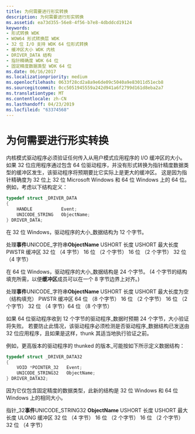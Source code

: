 ```yaml
---
title: 为何需要进行形实转换
description: 为何需要进行形实转换
ms.assetid: ea73d355-56e8-4f56-b7e8-4dbddcd19124
keywords:
- 形式转换 WDK
- WOW64 形式转换层 WDK
- 32 位 I/O 支持 WDK 64 位形式转换
- 缓冲区大小 WDK 内核
- DRIVER_DATA 结构
- 指针精确度 WDK 64 位
- 固定精度数据类型 WDK 64 位
ms.date: 06/16/2017
ms.localizationpriority: medium
ms.openlocfilehash: 0633f28cd2a8a9e6de09c5040a9e83011d51ecb8
ms.sourcegitcommit: 0cc5051945559a242d941a6f2799d161d8eba2a7
ms.translationtype: MT
ms.contentlocale: zh-CN
ms.lasthandoff: 04/23/2019
ms.locfileid: "63374568"
---
```

# <a name="why-thunking-is-necessary"></a>为何需要进行形实转换





内核模式驱动程序必须验证任何传入从用户模式应用程序的 I/O 缓冲区的大小。 如果 32 位应用程序通过包含 64 位驱动程序，并没有形式转换为指针精度数据类型的缓冲区发生，该驱动程序将预期要比它实际上是更大的缓冲区。 这是因为指针精确度为 32 位上 32 位 Microsoft Windows 和 64 位 Windows 上的 64 位。 例如，考虑以下结构定义：

```cpp
typedef struct _DRIVER_DATA
{
    HANDLE           Event;
    UNICODE_STRING   ObjectName;
} DRIVER_DATA;
```

在 32 位 Windows，驱动程序的大小\_数据结构为 12 个字节。

处理**事件**UNICODE\_字符串**ObjectName** USHORT 长度 USHORT 最大长度 PWSTR 缓冲区 32 位 （4 字节） 16 位 （2 个字节） 16 位 （2 个字节） 32 位 （4 字节）
 

在 64 位 Windows，驱动程序的大小\_数据结构是 24 个字节。 (4 个字节的结构填充所需，以便**缓冲区**成员可以在一个 8 字节边界上对齐。)

处理**事件**UNICODE\_字符串**ObjectName** USHORT 长度 USHORT 最大长度为空 （结构填充） PWSTR 缓冲区 64 位 （8 个字节） 16 位 （2 个字节） 16 位 （2 个字节） 32 位 （4 字节）64 位 （8 个字节）
 

如果 64 位驱动程序收到 12 个字节的驱动程序\_数据时预期 24 个字节，大小验证将失败。 若要防止此情况，该驱动程序必须检测是否驱动程序\_数据结构已发送由 32 位应用程序，且如果是这样，thunk 其适当地执行验证之前。

例如，更高版本的驱动程序的 thunked 的版本\_可能按如下所示定义数据结构：

```cpp
typedef struct _DRIVER_DATA32
{
    VOID *POINTER_32   Event;
    UNICODE_STRING32   ObjectName;
} DRIVER_DATA32;
```

因为它仅包含固定精度的数据类型，此新的结构是 32 位 Windows 和 64 位 Windows 上的相同大小。

指针\_32**事件**UNICODE\_STRING32 **ObjectName** USHORT 长度 USHORT 最大长度 ULONG 缓冲区 32 位 （4 字节） 16 位 （2 个字节） 16 位 （2 个字节） 32 位 （4 字节）
 

 

 




